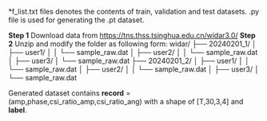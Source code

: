 
*f_list.txt files denotes the contents of train, validation and test datasets.
.py file is used for generating the .pt dataset.

**Step 1** Download data from https://tns.thss.tsinghua.edu.cn/widar3.0/
**Step 2** Unzip and modify the folder as following form:
widar/
├── 20240201_1/
│   ├── user1/
│   │   └── sample_raw.dat
│   ├── user2/
│   │   └── sample_raw.dat
│   ├── user3/
│       └── sample_raw.dat
├── 20240201_2/
│   ├── user1/
│   │   └── sample_raw.dat
│   ├── user2/
│   │   └── sample_raw.dat
│   ├── user3/
│       └── sample_raw.dat

Generated dataset contains **record**  = (amp,phase,csi_ratio_amp,csi_ratio_ang) with a shape of  [T,30,3,4] and **label**.
